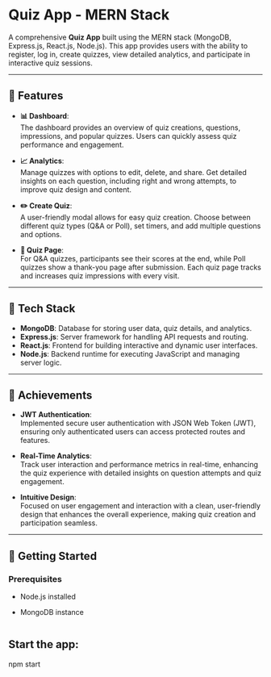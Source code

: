 # Quiz App - MERN Stack

A comprehensive **Quiz App** built using the MERN stack (MongoDB, Express.js, React.js, Node.js). This app provides users with the ability to register, log in, create quizzes, view detailed analytics, and participate in interactive quiz sessions.

---

## 🔹 Features

- **📊 Dashboard**:  
  The dashboard provides an overview of quiz creations, questions, impressions, and popular quizzes. Users can quickly assess quiz performance and engagement.

- **📈 Analytics**:  
  Manage quizzes with options to edit, delete, and share. Get detailed insights on each question, including right and wrong attempts, to improve quiz design and content.

- **✏️ Create Quiz**:  
  A user-friendly modal allows for easy quiz creation. Choose between different quiz types (Q&A or Poll), set timers, and add multiple questions and options.

- **📝 Quiz Page**:  
  For Q&A quizzes, participants see their scores at the end, while Poll quizzes show a thank-you page after submission. Each quiz page tracks and increases quiz impressions with every visit.

---

## 🔹 Tech Stack

- **MongoDB**: Database for storing user data, quiz details, and analytics.
- **Express.js**: Server framework for handling API requests and routing.
- **React.js**: Frontend for building interactive and dynamic user interfaces.
- **Node.js**: Backend runtime for executing JavaScript and managing server logic.

---

## 🔹 Achievements

- **JWT Authentication**:  
  Implemented secure user authentication with JSON Web Token (JWT), ensuring only authenticated users can access protected routes and features.

- **Real-Time Analytics**:  
  Track user interaction and performance metrics in real-time, enhancing the quiz experience with detailed insights on question attempts and quiz engagement.

- **Intuitive Design**:  
  Focused on user engagement and interaction with a clean, user-friendly design that enhances the overall experience, making quiz creation and participation seamless.

---

## 🔹 Getting Started

### Prerequisites
- Node.js installed
- MongoDB instance

   ```
## Start the app:
   npm start
